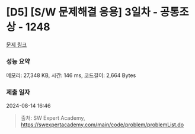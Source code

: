 # [D5] [S/W 문제해결 응용] 3일차 - 공통조상 - 1248 

[문제 링크](https://swexpertacademy.com/main/code/problem/problemDetail.do?contestProbId=AV15PTkqAPYCFAYD) 

### 성능 요약

메모리: 27,348 KB, 시간: 146 ms, 코드길이: 2,664 Bytes

### 제출 일자

2024-08-14 16:46



> 출처: SW Expert Academy, https://swexpertacademy.com/main/code/problem/problemList.do
